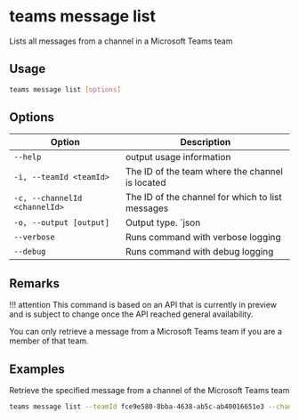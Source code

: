 # teams message list

Lists all messages from a channel in a Microsoft Teams team

## Usage

```sh
teams message list [options]
```

## Options

Option|Description
------|-----------
`--help`|output usage information
`-i, --teamId <teamId>`|The ID of the team where the channel is located
`-c, --channelId <channelId>`|The ID of the channel for which to list messages
`-o, --output [output]`|Output type. `json|text`. Default `text`
`--verbose`|Runs command with verbose logging
`--debug`|Runs command with debug logging

## Remarks

!!! attention
    This command is based on an API that is currently in preview and is subject to change once the API reached general availability.

You can only retrieve a message from a Microsoft Teams team if you are a member of that team.

## Examples

Retrieve the specified message from a channel of the Microsoft Teams team

```sh
teams message list --teamId fce9e580-8bba-4638-ab5c-ab40016651e3 --channelId 19:eb30973b42a847a2a1df92d91e37c76a@thread.skype
```